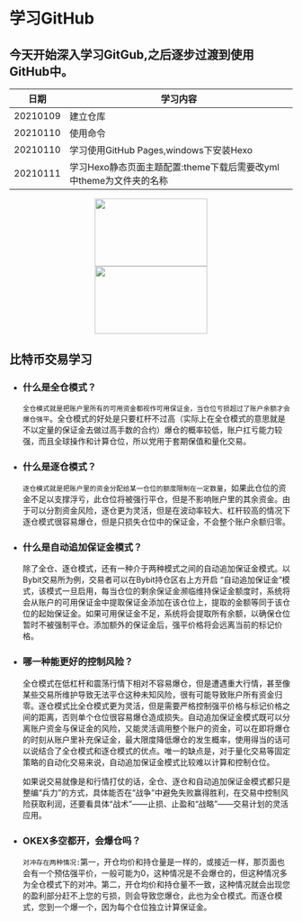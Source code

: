 # 学习GitHub

## 今天开始深入学习GitGub,之后逐步过渡到使用GitHub中。

|日期|学习内容|
| ---- | ---- |
|20210109|建立仓库 |
|20210110|使用命令|
|20210110|学习使用GitHub Pages,windows下安装Hexo|
|20210111|学习Hexo静态页面主题配置:theme下载后需要改yml中theme为文件夹的名称|
<div align=center><img src="https://raw.githubusercontent.com/linux-downey/bloc_test/master/picture/Makedown/Makedown.png" width=200 height=120
 /></div>
 <div align=center><img src=" https://github.com/humanyp/Python/blob/main/Word/test.jpg" width=200 height=120
 /></div>


## 比特币交易学习
 * ### 什么是全仓模式？
   `全仓模式就是把账户里所有的可用资金都视作可用保证金，当仓位亏损超过了账户余额才会爆仓强平`。全仓模式的好处是只要杠杆不过高（实际上在全仓模式的意思就是不以定量的保证金去做过高手数的合约）爆仓的概率较低，账户扛亏能力较强，而且全球操作和计算仓位，所以党用于套期保值和量化交易。



* ### 什么是逐仓模式？
  `逐仓模式就是把账户里的资金分配给某一仓位的额度限制在一定数量`，如果此仓位的资金不足以支撑浮亏，此仓位将被强行平仓，但是不影响账户里的其余资金。由于可以分割资金风险，逐仓更为灵活，但是在波动率较大、杠杆较高的情况下逐仓模式很容易爆仓，但是只损失仓位中的保证金，不会整个账户余额归零。

* ### 什么是自动追加保证金模式？

  除了全仓、逐仓模式，还有一种介于两种模式之间的自动追加保证金模式。以Bybit交易所为例，交易者可以在Bybit持仓区右上方开启  “自动追加保证金”模式，该模式一旦启用，每当仓位的剩余保证金濒临维持保证金额度时，系统将会从账户的可用保证金中提取保证金添加在该仓位上，提取的金额等同于该仓位的起始保证金。如果可用保证金不足，系统将会提取所有余额，以确保仓位暂时不被强制平仓。添加额外的保证金后，强平价格将会远离当前的标记价格。

 

* ### 哪一种能更好的控制风险？

    全仓模式在低杠杆和震荡行情下相对不容易爆仓，但是遭遇重大行情，甚至像某些交易所维护导致无法平仓这种未知风险，很有可能导致账户所有资金归零。逐仓模式比全仓模式更为灵活，但是需要严格控制强平价格与标记价格之间的距离，否则单个仓位很容易爆仓造成损失。自动追加保证金模式既可以分离账户资金与保证金的风险，又能灵活调用整个账户的资金，可以在即将爆仓的时刻从账户里补充保证金，最大限度降低爆仓的发生概率，使用得当的话可以说结合了全仓模式和逐仓模式的优点。唯一的缺点是，对于量化交易等固定策略的自动化交易来说，自动追加保证金模式比较难以计算和控制仓位。

    如果说交易就像是和行情打仗的话，全仓、逐仓和自动追加保证金模式都只是整编“兵力”的方式，具体能否在“战争”中避免失败赢得胜利，在交易中控制风险获取利润，还要看具体“战术”——止损、止盈和“战略”——交易计划的灵活应用。

* ### OKEX多空都开，会爆仓吗？
    `对冲存在两种情况:`第一，开仓均价和持仓量是一样的，或接近一样，那页面也会有一个预估强平价，一般可能为0，这种情况是不会爆仓的，但这种情况多为全仓模式下的对冲。第二，开仓均价和持仓量不一致，这种情况就会出现您的盈利部分赶不上您的亏损，则会导致您爆仓，此也为全仓模式。而逐仓模式，您到一个爆一个，因为每个仓位独立计算保证金。

